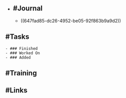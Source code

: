 - ## #Journal
	- ((647fad85-dc26-4952-be05-92f863b9a9d2))
## #Tasks
	- ### Finished
	- ### Worked On
	- ### Added
## #Training
## #Links